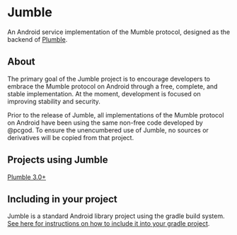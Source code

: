 Jumble
======

An Android service implementation of the Mumble protocol, designed as the backend of [Plumble](https://www.github.com/Morlunk/Plumble).

About
-----

The primary goal of the Jumble project is to encourage developers to embrace the Mumble protocol on Android through a free, complete, and stable implementation. At the moment, development is focused on improving stability and security.

Prior to the release of Jumble, all implementations of the Mumble protocol on Android have been using the same non-free code developed by @pcgod. To ensure the unencumbered use of Jumble, no sources or derivatives will be copied from that project.

Projects using Jumble
---------------------

[Plumble 3.0+](https://www.github.com/Morlunk/Plumble)

Including in your project
-------------------------

Jumble is a standard Android library project using the gradle build system. [See here for instructions on how to include it into your gradle project](http://tools.android.com/tech-docs/new-build-system/user-guide#TOC-Referencing-a-Library).